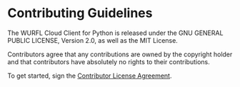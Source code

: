 Contributing Guidelines
=======================

The WURFL Cloud Client for Python is released under the GNU GENERAL PUBLIC LICENSE, Version 2.0, as well as the MIT License.

Contributors agree that any contributions are owned by the copyright holder and that contributors have absolutely no rights to their contributions.

To get started, sign the [Contributor License Agreement](https://www.clahub.com/agreements/WURFL/wurfl-cloud-client-python).
